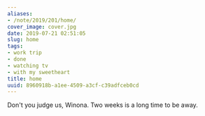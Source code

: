 ```yaml
---
aliases:
- /note/2019/201/home/
cover_image: cover.jpg
date: 2019-07-21 02:51:05
slug: home
tags:
- work trip
- done
- watching tv
- with my sweetheart
title: home
uuid: 8960918b-a1ee-4509-a3cf-c39adfceb0cd
---
```


Don't you judge us, Winona. Two weeks is a long time to be away.